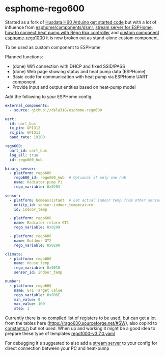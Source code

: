 # esphome-rego600
Started as a fork of [Husdata H60 Arduino get started code](https://github.com/peterarandis/H60-OS) 
but with a lot of influence from
[esphome/components/dsmr](https://github.com/esphome/esphome/tree/dev/esphome/components/dsmr), 
[stream server for ESPHome](https://github.com/oxan/esphome-stream-server/), 
[how to connect heat pump with Rego 6xx controller](https://rago600.sourceforge.net/) and 
[custom component esphome-rego1000](https://github.com/jagheterfredrik/esphome-rego1000)
it is now broken out as stand-alone custom component.

To be used as custom component to ESPHome

Planned functions:
  - (done) Wifi connection with DHCP and fixed SSID/PASS
  - (done) Web page showing status and heat pump data (ESPHome)
  - Basic code for communication with heat pump via ESPHome UART component
  - Provide input and output entities based on heat-pump model

Add the following to your ESPHome config

```yaml
external_components:
  - source: github://dala318/esphome-rego600

uart:
  id: uart_bus
  tx_pin: GPIO12
  rx_pin: GPIO13
  baud_rate: 19200

rego600:
  uart_id: uart_bus
  log_all: true
  id: rego600_hub

binary_sensor:
  - platform: rego600
    rego600_id: rego600_hub  # Optional if only one hub
    name: Radiator pump P1
    rego_variable: 0x0203

sensor:
  - platform: homeassistant  # Get actual indoor temp from other sensor, could also be a sensor read from rego600
    entity_id: sensor.indoor_temperature
    id: indoor_temp

  - platform: rego600
    name: Radiator return GT1
    rego_variable: 0x0209

  - platform: rego600
    name: Outdoor GT2
    rego_variable: 0x020A

climate:
  - platform: rego600
    name: House temp
    rego_variable: 0x0010
    sensor_id: indoor_temp

number:
  - platform: rego600
    name: GT1 Target value
    rego_variable: 0x006E
    min_value: 0
    max_value: 100
    step: 1

```

Currently there is no compiled list of registers to be used, but can get a lot from the tables here (https://rago600.sourceforge.net/#SW), also copird to [constants.h](https://github.com/dala318/esphome-rego600/blob/master/components/rego600/constants.h) but not used. When up and working it might be a good idea to prepare these type of templates [rego1000-v3.7.0.yaml](https://github.com/jagheterfredrik/esphome-rego1000/blob/main/rego1000-v3.7.0.yaml)

For debugging it's suggested to also add a [stream server](https://github.com/oxan/esphome-stream-server) to your config for direct connection between your PC and heat-pump
